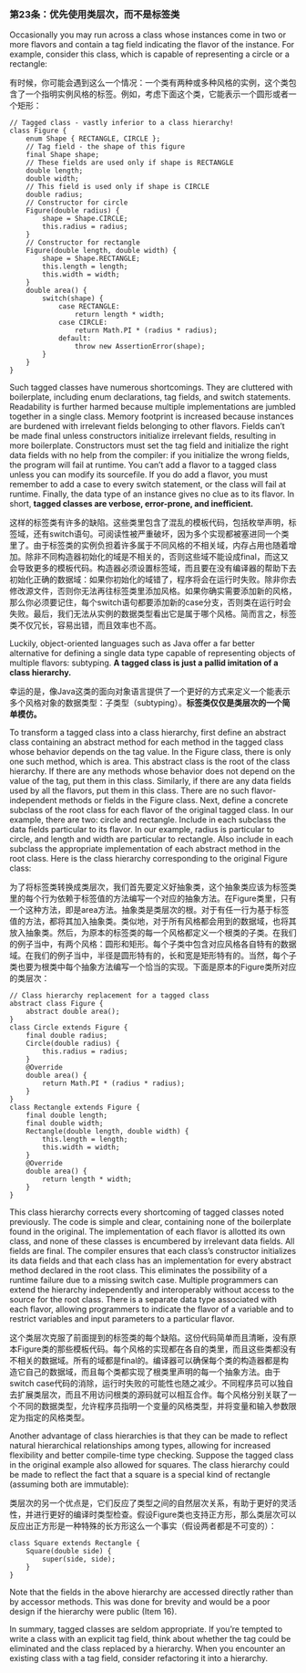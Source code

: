 ### 第23条：优先使用类层次，而不是标签类

Occasionally you may run across a class whose instances come in two or more flavors and contain a tag field indicating the flavor of the instance. For example, consider this class, which is capable of representing a circle or a rectangle:

有时候，你可能会遇到这么一个情况：一个类有两种或多种风格的实例，这个类包含了一个指明实例风格的标签。例如，考虑下面这个类，它能表示一个圆形或者一个矩形：

```
// Tagged class - vastly inferior to a class hierarchy!
class Figure {
    enum Shape { RECTANGLE, CIRCLE };
    // Tag field - the shape of this figure
    final Shape shape;
    // These fields are used only if shape is RECTANGLE
    double length;
    double width;
    // This field is used only if shape is CIRCLE
    double radius;
    // Constructor for circle
    Figure(double radius) {
        shape = Shape.CIRCLE;
        this.radius = radius;
    } 
    // Constructor for rectangle
    Figure(double length, double width) {
        shape = Shape.RECTANGLE;
        this.length = length;
        this.width = width;
    } 
    double area() {
        switch(shape) {
            case RECTANGLE:
                return length * width;
            case CIRCLE:
                return Math.PI * (radius * radius);
            default:
                throw new AssertionError(shape);
        }
    }
}
```

Such tagged classes have numerous shortcomings. They are cluttered with boilerplate, including enum declarations, tag fields, and switch statements. Readability is further harmed because multiple implementations are jumbled together in a single class. Memory footprint is increased because instances are burdened with irrelevant fields belonging to other flavors. Fields can’t be made final unless constructors initialize irrelevant fields, resulting in more boilerplate. Constructors must set the tag field and initialize the right data fields with no help from the compiler: if you initialize the wrong fields, the program will fail at runtime. You can’t add a flavor to a tagged class unless you can modify its sourcefile. If you do add a flavor, you must remember to add a case to every switch statement, or the class will fail at runtime. Finally, the data type of an instance gives no clue as to its flavor. In short, **tagged classes are verbose, error-prone, and inefficient.**

这样的标签类有许多的缺陷。这些类里包含了混乱的模板代码，包括枚举声明，标签域，还有switch语句。可阅读性被严重破坏，因为多个实现都被塞进同一个类里了。由于标签类的实例负担着许多属于不同风格的不相关域，内存占用也随着增加。除非不同构造器初始化的域是不相关的，否则这些域不能设成final，而这又会导致更多的模板代码。构造器必须设置标签域，而且要在没有编译器的帮助下去初始化正确的数据域：如果你初始化的域错了，程序将会在运行时失败。除非你去修改源文件，否则你无法再往标签类里添加风格。如果你确实需要添加新的风格，那么你必须要记住，每个switch语句都要添加新的case分支，否则类在运行时会失败。最后，我们无法从实例的数据类型看出它是属于哪个风格。简而言之，标签类不仅冗长，容易出错，而且效率也不高。

Luckily, object-oriented languages such as Java offer a far better alternative for defining a single data type capable of representing objects of multiple flavors: subtyping. **A tagged class is just a pallid imitation of a class hierarchy.**

幸运的是，像Java这类的面向对象语言提供了一个更好的方式来定义一个能表示多个风格对象的数据类型：子类型（subtyping）。**标签类仅仅是类层次的一个简单模仿。**

To transform a tagged class into a class hierarchy, first define an abstract class containing an abstract method for each method in the tagged class whose behavior depends on the tag value. In the Figure class, there is only one such method, which is area. This abstract class is the root of the class hierarchy. If there are any methods whose behavior does not depend on the value of the tag, put them in this class. Similarly, if there are any data fields used by all the flavors, put them in this class. There are no such flavor-independent methods or fields in the Figure class. Next, define a concrete subclass of the root class for each flavor of the original tagged class. In our example, there are two: circle and rectangle. Include in each subclass the data fields particular to its flavor. In our example, radius is particular to circle, and length and width are particular to rectangle. Also include in each subclass the appropriate implementation of each abstract method in the root class. Here is the class hierarchy corresponding to the original Figure class:

为了将标签类转换成类层次，我们首先要定义好抽象类，这个抽象类应该为标签类里的每个行为依赖于标签值的方法编写一个对应的抽象方法。在Figure类里，只有一个这种方法，即是area方法。抽象类是类层次的根。对于有任一行为基于标签值的方法，都将其加入抽象类。类似地，对于所有风格都会用到的数据域，也将其放入抽象类。然后，为原本的标签类的每一个风格都定义一个根类的子类。在我们的例子当中，有两个风格：圆形和矩形。每个子类中包含对应风格各自特有的数据域。在我们的例子当中，半径是圆形特有的，长和宽是矩形特有的。当然，每个子类也要为根类中每个抽象方法编写一个恰当的实现。下面是原本的Figure类所对应的类层次：

```
// Class hierarchy replacement for a tagged class
abstract class Figure {
    abstract double area();
}
class Circle extends Figure {
    final double radius;
    Circle(double radius) { 
        this.radius = radius; 
    }
    @Override 
    double area() { 
        return Math.PI * (radius * radius); 
    }
} 
class Rectangle extends Figure {
    final double length;
    final double width;
    Rectangle(double length, double width) {
        this.length = length;
        this.width = width;
    } 
    @Override 
    double area() { 
        return length * width;
    }
}
```

This class hierarchy corrects every shortcoming of tagged classes noted previously. The code is simple and clear, containing none of the boilerplate found in the original. The implementation of each flavor is allotted its own class, and none of these classes is encumbered by irrelevant data fields. All fields are final. The compiler ensures that each class’s constructor initializes its data fields and that each class has an implementation for every abstract method declared in the root class. This eliminates the possibility of a runtime failure due to a missing switch case. Multiple programmers can extend the hierarchy independently and interoperably without access to the source for the root class. There is a separate data type associated with each flavor, allowing programmers to indicate the flavor of a variable and to restrict variables and input parameters to a particular flavor.

这个类层次克服了前面提到的标签类的每个缺陷。这份代码简单而且清晰，没有原本Figure类的那些模板代码。每个风格的实现都在各自的类里，而且这些类都没有不相关的数据域。所有的域都是final的。编译器可以确保每个类的构造器都是构造它自己的数据域，而且每个类都实现了根类里声明的每一个抽象方法。由于switch case代码的消除，运行时失败的可能性也随之减少。不同程序员可以独自去扩展类层次，而且不用访问根类的源码就可以相互合作。每个风格分别关联了一个不同的数据类型，允许程序员指明一个变量的风格类型，并将变量和输入参数限定为指定的风格类型。

Another advantage of class hierarchies is that they can be made to reflect natural hierarchical relationships among types, allowing for increased flexibility and better compile-time type checking. Suppose the tagged class in the original example also allowed for squares. The class hierarchy could be made to reflect the fact that a square is a special kind of rectangle \(assuming both are immutable\):

类层次的另一个优点是，它们反应了类型之间的自然层次关系，有助于更好的灵活性，并进行更好的编译时类型检查。假设Figure类也支持正方形，那么类层次可以反应出正方形是一种特殊的长方形这么一个事实（假设两者都是不可变的）：

```
class Square extends Rectangle {
    Square(double side) {
        super(side, side);
    }
}
```

Note that the fields in the above hierarchy are accessed directly rather than by accessor methods. This was done for brevity and would be a poor design if the hierarchy were public \(Item 16\).

In summary, tagged classes are seldom appropriate. If you’re tempted to write a class with an explicit tag field, think about whether the tag could be eliminated and the class replaced by a hierarchy. When you encounter an existing class with a tag field, consider refactoring it into a hierarchy.

